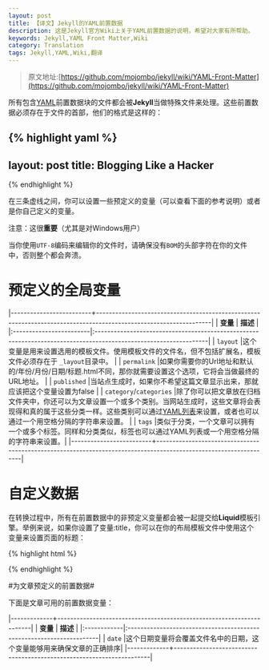 ```yaml
---
layout: post
title: 【译文】Jekyll的YAML前置数据
description: 这是Jekyll官方Wiki上关于YAML前置数据的说明，希望对大家有所帮助。
keywords: Jekyll,YAML Front Matter,Wiki
category: Translation
tags: Jekyll,YAML,Wiki,翻译
---
```


> 原文地址:[https://github.com/mojombo/jekyll/wiki/YAML-Front-Matter](https://github.com/mojombo/jekyll/wiki/YAML-Front-Matter)

所有包含[YAML](http://yaml.org/)前置数据块的文件都会被**Jekyll**当做特殊文件来处理。这些前置数据必须存在于文件的首部，他们的格式是这样的：

{% highlight yaml %}
---
layout: post
title: Blogging Like a Hacker
---
{% endhighlight %}

在三条虚线之间，你可以设置一些预定义的变量（可以查看下面的参考说明）或者是你自己定义的变量。

注意：这很**重要**（尤其是对Windows用户）

当你使用`UTF-8`编码来编辑你的文件时，请确保没有`BOM`的头部字符在你的文件中，否则整个都会奔溃。

# 预定义的全局变量 #

|-------------------------+------------------------------------------------------------------------------------------------------------------|
|    **变量** 						|																**描述**																																			     |
|:------------------------|:-----------------------------------------------------------------------------------------------------------------|
|			`layout`						|这个变量是用来设置选用的模板文件。使用模板文件的文件名，但不包括扩展名，模板文件必须存在于 `_layout`目录中。      |
|			`permalink`    	    |如果你需要你的Url地址和默认的/年份/月份/日期/标题.html不同，那你就需要设置这个选项，它将会当做最终的URL地址。     |
|			`published` 	      |当站点生成时，如果你不希望这篇文章显示出来，那就应该把这个变量设置为false																			   |
|	`category`/`categories` |除了你可以把文章放在归档文件夹中，你还可以为文章设置一个或多个类别。当网站生成时，这些文章将会表现得和真的属于这些分类一样。这些类别可以通过[YAML列表](http://en.wikipedia.org/wiki/YAML#Lists)来设置，或者也可以通过一个用空格分隔的字符串来设置。															     |
| 		`tags`							|类似于分类，一个文章可以拥有一个或多个标签。同样和分类类似，标签也可以通过YAML列表或一个用空格分隔的字符串来设置。|
|-------------------------+------------------------------------------------------------------------------------------------------------------|

# 自定义数据 #

在转换过程中，所有在前置数据中的非预定义变量都会被一起提交给**Liquid**模板引擎。举例来说，如果你设置了变量:title，你可以在你的布局模板文件中使用这个变量来设置页面的标题：

{% highlight html %}
<title> { { page.title } } </title>
{% endhighlight %}

#为文章预定义的前置数据#

下面是文章可用的前置数据变量：

|-------------+----------------------------------------------------------------------|
|   **变量**  |        **描述**                                                      |
|:------------|:---------------------------------------------------------------------|
|     `date`  |这个日期变量将会覆盖文件名中的日期，这个变量能够用来确保文章的正确排序|
|-------------+----------------------------------------------------------------------|
